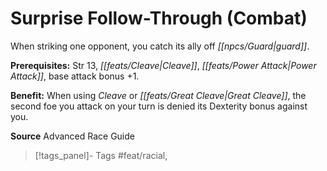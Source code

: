 ﻿---
cssclass: [feats]

---
# Surprise Follow-Through (Combat)

When striking one opponent, you catch its ally off _[[npcs/Guard|guard]]_.

**Prerequisites:** Str 13, _[[feats/Cleave|Cleave]]_, _[[feats/Power Attack|Power Attack]]_, base attack bonus +1.

**Benefit:** When using _Cleave_ or _[[feats/Great Cleave|Great Cleave]]_, the second foe you attack on your turn is denied its Dexterity bonus against you.

**Source** Advanced Race Guide
>[!tags_panel]- Tags
> #feat/racial, 